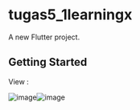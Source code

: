 # tugas5_1learningx

A new Flutter project.

## Getting Started

View  :

![image](https://github.com/MuhammadHudaibi/Tugas5-1/assets/91574082/b8577f4d-3081-41fb-ac13-1793c4979aa5)![image](https://github.com/MuhammadHudaibi/Tugas5-1/assets/91574082/4c379ae0-08cb-4ff0-9eeb-04b810250780)


